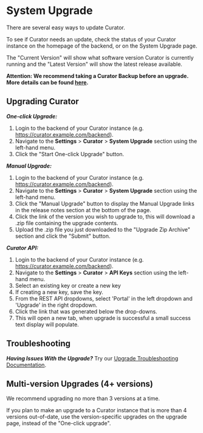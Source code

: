 # System Upgrade

There are several easy ways to update Curator.

To see if Curator needs an update, check the status of your Curator instance on the homepage of the backend,
or on the System Upgrade page.

The "Current Version" will show what software version Curator is currently running and the "Latest Version"
will show the latest release available.

**Attention: We recommend taking a Curator Backup before an upgrade. More details can be found [here](https://curator.interworks.com/page/kb/documentation/system-administration/curator-backup/1095).**

## Upgrading Curator

***One-click Upgrade:***

1. Login to the backend of your Curator instance (e.g. <https://curator.example.com/backend>).
2. Navigate to the **Settings** > **Curator** > **System Upgrade** section using the left-hand menu.
3. Click the "Start One-click Upgrade" button.

***Manual Upgrade:***

1. Login to the backend of your Curator instance (e.g. <https://curator.example.com/backend>).
2. Navigate to the **Settings** > **Curator** > **System Upgrade** section using the left-hand menu.
3. Click the "Manual Upgrade" button to display the Manual Upgrade links in the release notes section at the
bottom of the page.
4. Click the link of the version you wish to upgrade to, this will download a .zip file containing the upgrade contents.
5. Upload the .zip file you just downloaded to the "Upgrade Zip Archive" section and click the "Submit" button.

***Curator API:***

1. Login to the backend of your Curator instance (e.g. <https://curator.example.com/backend>).
2. Navigate to the **Settings** > **Curator** > **API Keys** section using the left-hand menu.
3. Select an existing key or create a new key
4. If creating a new key, save the key.
5. From the REST API dropdowns, select 'Portal' in the left dropdown and 'Upgrade' in the right dropdown.
6. Click the link that was generated below the drop-downs.
7. This will open a new tab, when upgrade is successful a small success text display will populate.

## Troubleshooting

***Having Issues With the Upgrade?*** Try our [Upgrade Troubleshooting Documentation](https://curator.interworks.com/page/kb/documentation/upgrading/troubleshooting-upgrades/1258).

## Multi-version Upgrades (4+ versions)

We recommend upgrading no more than 3 versions at a time.

If you plan to make an upgrade to a Curator instance that is more than 4 versions out-of-date, use the
version-specific upgrades on the upgrade page, instead of the "One-click upgrade".
